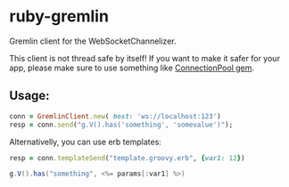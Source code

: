 # ruby-gremlin
Gremlin client for the WebSocketChannelizer.

This client is not thread safe by itself! If you want to make it safer for your app, please make sure
to use something like [ConnectionPool gem](https://github.com/mperham/connection_pool).


## Usage:

```ruby
conn = GremlinClient.new( host: 'ws://localhost:123')
resp = conn.send("g.V().has('something', 'somevalue')");
```

Alternativelly, you can use erb templates:

```ruby
resp = conn.templateSend("template.groovy.erb", {var1: 12})
```

```groovy
g.V().has("something", <%= params[:var1] %>)
```

